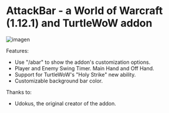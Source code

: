 AttackBar - a World of Warcraft (1.12.1) and TurtleWoW addon
============================================================

![imagen](https://github.com/Siventt/AttackBar/assets/72410600/5df86e2f-3af7-49bd-9a7b-f8f58ea4f581)

Features:
- Use "/abar" to show the addon's customization options.
- Player and Enemy Swing Timer. Main Hand and Off Hand.
- Support for TurtleWoW's "Holy Strike" new ability.
- Customizable background bar color.

Thanks to:
- Udokus, the original creator of the addon.

